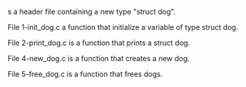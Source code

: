 s a header file containing a new type "struct dog".



File 1-init_dog.c a function that initialize a variable of type struct dog.



File 2-print_dog.c is a function that prints a struct dog.



File 4-new_dog.c is a function that creates a new dog.



File 5-free_dog.c is a function that frees dogs.
